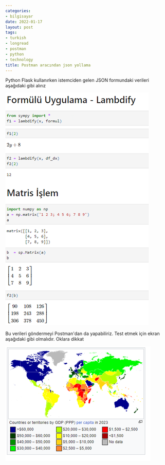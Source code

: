 ```yaml
---
categories:
- bilgisayar
date: 2022-01-17
layout: post
tags:
- turkish
- longread
- postman
- python
- technology
title: Postman aracından json yollama
---
```


Python Flask kullanırken istemciden gelen JSON formundaki verileri aşağıdaki gibi alırız

[![](/images/image-1.png)](https://suatatan.wordpress.com/wp-content/uploads/2022/01/image-1.png)

Bu verileri göndermeyi Postman'dan da yapabiliriz. Test etmek için ekran aşağıdaki gibi olmalıdır. Oklara dikkat

[![](/images/image.png)](https://suatatan.wordpress.com/wp-content/uploads/2022/01/image.png)
